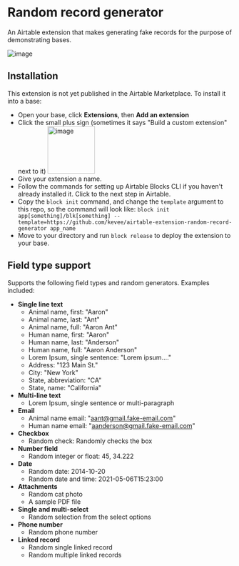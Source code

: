 # Random record generator

An Airtable extension that makes generating fake records for the purpose of demonstrating bases.

![image](https://user-images.githubusercontent.com/270536/190019329-b7c008df-ca32-4f25-85e8-1153966e8a26.png)

## Installation

This extension is not yet published in the Airtable Marketplace. To install it into a base:

- Open your base, click **Extensions**, then **Add an extension**
- Click the small plus sign (sometimes it says "Build a custom extension" next to it)
  <img width="106" alt="image" src="https://user-images.githubusercontent.com/270536/191860246-6acdbdf0-a2c1-4b27-8ba1-cb7ee74870e8.png">
- Give your extension a name.
- Follow the commands for setting up Airtable Blocks CLI if you haven't already installed it. Click to the next step in Airtable.
- Copy the `block init` command, and change the `template` argument to this repo, so the command will look like:
  `block init app[something]/blk[something] --template=https://github.com/kevee/airtable-extension-random-record-generator app_name`
- Move to your directory and run `block release` to deploy the extension to your base.


## Field type support

Supports the following field types and random generators. Examples included:

- **Single line text**
  - Animal name, first: "Aaron"
  - Animal name, last: "Ant"
  - Animal name, full: "Aaron Ant"
  - Human name, first: "Aaron"
  - Human name, last: "Anderson"
  - Human name, full: "Aaron Anderson"
  - Lorem Ipsum, single sentence: "Lorem ipsum...."
  - Address: "123 Main St."
  - City: "New York"
  - State, abbreviation: "CA"
  - State, name: "California"
- **Multi-line text**
  - Lorem Ipsum, single sentence or multi-paragraph
- **Email**
  - Animal name email: "aant@gmail.fake-email.com"
  - Human name email: "aanderson@gmail.fake-email.com"
- **Checkbox**
  - Random check: Randomly checks the box
- **Number field**
  - Random integer or float: 45, 34.222
- **Date**
  - Random date: 2014-10-20
  - Random date and time: 2021-05-06T15:23:00
- **Attachments**
  - Random cat photo
  - A sample PDF file
- **Single and multi-select**
  - Random selection from the select options
- **Phone number**
  - Random phone number
- **Linked record**
  - Random single linked record
  - Random multiple linked records
